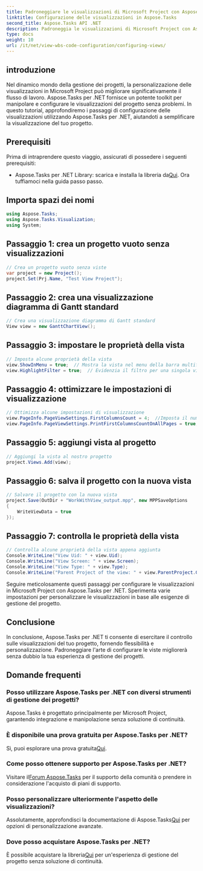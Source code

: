 ```yaml
---
title: Padroneggiare le visualizzazioni di Microsoft Project con Aspose.Tasks
linktitle: Configurazione delle visualizzazioni in Aspose.Tasks
second_title: Aspose.Tasks API .NET
description: Padroneggia le visualizzazioni di Microsoft Project con Aspose.Tasks per .NET. Personalizza e semplifica la tua esperienza di gestione dei progetti senza sforzo.
type: docs
weight: 10
url: /it/net/view-wbs-code-configuration/configuring-views/
---
```

## introduzione
Nel dinamico mondo della gestione dei progetti, la personalizzazione delle visualizzazioni in Microsoft Project può migliorare significativamente il flusso di lavoro. Aspose.Tasks per .NET fornisce un potente toolkit per manipolare e configurare le visualizzazioni del progetto senza problemi. In questo tutorial, approfondiremo i passaggi di configurazione delle visualizzazioni utilizzando Aspose.Tasks per .NET, aiutandoti a semplificare la visualizzazione del tuo progetto.
## Prerequisiti
Prima di intraprendere questo viaggio, assicurati di possedere i seguenti prerequisiti:
-  Aspose.Tasks per .NET Library: scarica e installa la libreria da[Qui](https://releases.aspose.com/tasks/net/).
Ora tuffiamoci nella guida passo passo.
## Importa spazi dei nomi
```csharp
using Aspose.Tasks;
using Aspose.Tasks.Visualization;
using System;

```
## Passaggio 1: crea un progetto vuoto senza visualizzazioni
```csharp
// Crea un progetto vuoto senza viste
var project = new Project();
project.Set(Prj.Name, "Test View Project");
```
## Passaggio 2: crea una visualizzazione diagramma di Gantt standard
```csharp
// Crea una visualizzazione diagramma di Gantt standard
View view = new GanttChartView();
```
## Passaggio 3: impostare le proprietà della vista
```csharp
// Imposta alcune proprietà della vista
view.ShowInMenu = true;  // Mostra la vista nel menu della barra multifunzione
view.HighlightFilter = true;  // Evidenzia il filtro per una singola visualizzazione
```
## Passaggio 4: ottimizzare le impostazioni di visualizzazione
```csharp
// Ottimizza alcune impostazioni di visualizzazione
view.PageInfo.PageViewSettings.FirstColumnsCount = 4;  //Imposta il numero delle prime colonne da stampare su tutte le pagine
view.PageInfo.PageViewSettings.PrintFirstColumnsCountOnAllPages = true;  // Stampa un numero specificato di prime colonne su tutte le pagine
```
## Passaggio 5: aggiungi vista al progetto
```csharp
// Aggiungi la vista al nostro progetto
project.Views.Add(view);
```
## Passaggio 6: salva il progetto con la nuova vista
```csharp
// Salvare il progetto con la nuova vista
project.Save(OutDir + "WorkWithView_output.mpp", new MPPSaveOptions
{
    WriteViewData = true
});
```
## Passaggio 7: controlla le proprietà della vista
```csharp
// Controlla alcune proprietà della vista appena aggiunta
Console.WriteLine("View Uid: " + view.Uid);
Console.WriteLine("View Screen: " + view.Screen);
Console.WriteLine("View Type: " + view.Type);
Console.WriteLine("Parent Project of the view: " + view.ParentProject.Get(Prj.Name));
```
Seguire meticolosamente questi passaggi per configurare le visualizzazioni in Microsoft Project con Aspose.Tasks per .NET. Sperimenta varie impostazioni per personalizzare le visualizzazioni in base alle esigenze di gestione del progetto.
## Conclusione
In conclusione, Aspose.Tasks per .NET ti consente di esercitare il controllo sulle visualizzazioni del tuo progetto, fornendo flessibilità e personalizzazione. Padroneggiare l'arte di configurare le viste migliorerà senza dubbio la tua esperienza di gestione dei progetti.
## Domande frequenti
### Posso utilizzare Aspose.Tasks per .NET con diversi strumenti di gestione dei progetti?
Aspose.Tasks è progettato principalmente per Microsoft Project, garantendo integrazione e manipolazione senza soluzione di continuità.
### È disponibile una prova gratuita per Aspose.Tasks per .NET?
 Sì, puoi esplorare una prova gratuita[Qui](https://releases.aspose.com/).
### Come posso ottenere supporto per Aspose.Tasks per .NET?
 Visitare il[Forum Aspose.Tasks](https://forum.aspose.com/c/tasks/15) per il supporto della comunità o prendere in considerazione l'acquisto di piani di supporto.
### Posso personalizzare ulteriormente l'aspetto delle visualizzazioni?
 Assolutamente, approfondisci la documentazione di Aspose.Tasks[Qui](https://reference.aspose.com/tasks/net/) per opzioni di personalizzazione avanzate.
### Dove posso acquistare Aspose.Tasks per .NET?
 È possibile acquistare la libreria[Qui](https://purchase.aspose.com/buy) per un'esperienza di gestione del progetto senza soluzione di continuità.